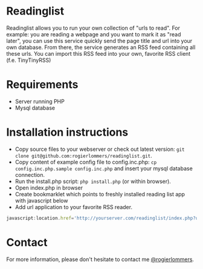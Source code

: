Readinglist
===========

Readinglist allows you to run your own collection of "urls to read". For example: you are reading a webpage and you want to mark it as "read later", you can use this service quickly send the page title and url into your own database. From there, the service generates an RSS feed containing all these urls. You can import this RSS feed into your own, favorite RSS client (f.e. TinyTinyRSS)

Requirements
============
* Server running PHP
* Mysql database

Installation instructions
=========================
* Copy source files to your webserver or check out latest version: `git clone git@github.com:rogierlommers/readinglist.git`.
* Copy content of example config file to config.inc.php: `cp config.inc.php.sample config.inc.php` and insert your mysql database connection.
* Run the install.php script: `php install.php` (or within browser).
* Open index.php in browser
* Create bookmarklet which points to freshly installed reading list app with javascript below
* Add url application to your favorite RSS reader.

```javascript
javascript:location.href='http://yourserver.com/readinglist/index.php?url='+encodeURIComponent(window.location.href)+'&title='+encodeURIComponent(document.title)
```

Contact
=======
For more information, please don't hesitate to contact me [@rogierlommers](https://twitter.com/rogierlommers).
